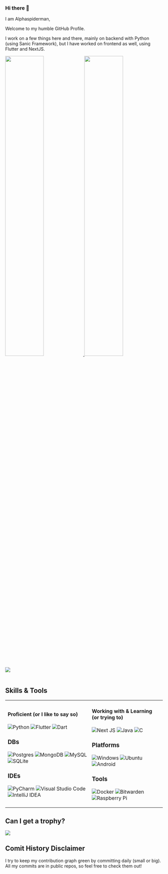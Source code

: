 ### Hi there 👋

I am Alphaspiderman,

Welcome to my humble GitHub Profile.

I work on a few things here and there, mainly on backend with Python (using Sanic Framework), but I have worked on frontend as well, using Flutter and NextJS.

<div>
  <a href="https://alphaspiderman.dev/">
    <img width="49.5%" src="https://github-readme-stats.vercel.app/api?username=Alphaspiderman&show_icons=true&theme=dark&hide_border=true&hide=stars" />
    <img width="49.5%" src="https://github-readme-streak-stats.herokuapp.com/?user=Alphaspiderman&theme=dark&hide_border=true" />
  </a>
</div>
<br/>
<div>
  <a href="https://alphaspiderman.dev/">
    <img src="https://github-readme-stats.vercel.app/api/top-langs/?username=Alphaspiderman&theme=dark&show_icons=true&hide_border=true&layout=donut&langs_count=10&size_weight=0.2&count_weight=0.8" />
  </a>
</div>

<br/>
<div>

## Skills & Tools

<table>
  <tr>
    <td>

#### Proficient (or I like to say so)

![Python](https://img.shields.io/badge/python-3670A0?style=for-the-badge&logo=python&logoColor=ffdd54)
![Flutter](https://img.shields.io/badge/Flutter-02569B?style=for-the-badge&logo=flutter&logoColor=fff)
![Dart](https://img.shields.io/badge/Dart-0175C2?style=for-the-badge&logo=dart&logoColor=fff)

### DBs

![Postgres](https://img.shields.io/badge/postgres-%23316192.svg?style=for-the-badge&logo=postgresql&logoColor=white)
![MongoDB](https://img.shields.io/badge/MongoDB-%234ea94b.svg?style=for-the-badge&logo=mongodb&logoColor=white)
![MySQL](https://img.shields.io/badge/mysql-4479A1.svg?style=for-the-badge&logo=mysql&logoColor=white)
![SQLite](https://img.shields.io/badge/sqlite-%2307405e.svg?style=for-the-badge&logo=sqlite&logoColor=white)

### IDEs

![PyCharm](https://img.shields.io/badge/pycharm-143?style=for-the-badge&logo=pycharm&logoColor=black&color=black&labelColor=green)
![Visual Studio Code](https://img.shields.io/badge/Visual%20Studio%20Code-0078d7.svg?style=for-the-badge&logo=visual-studio-code&logoColor=white)
![IntelliJ IDEA](https://img.shields.io/badge/IntelliJ%20IDEA-000000.svg?style=for-the-badge&logo=intellij-idea&logoColor=white)

  </td>
  <td>

#### Working with & Learning (or trying to)

![Next JS](https://img.shields.io/badge/Next-black?style=for-the-badge&logo=next.js&logoColor=white)
![Java](https://img.shields.io/badge/java-%23ED8B00.svg?style=for-the-badge&logo=java&logoColor=fff)
![C](https://img.shields.io/badge/c-%2300599C.svg?style=for-the-badge&logo=c&logoColor=white)

<!-- ![HTML5](https://img.shields.io/badge/html5-%23E34F26.svg?style=for-the-badge&logo=html5&logoColor=white)
![Javascript](https://img.shields.io/badge/-Javascript-000?style=for-the-badge&logo=javascript&color=151515) -->

### Platforms

![Windows](https://img.shields.io/badge/Windows-0078D6?style=for-the-badge&logo=windows&logoColor=white)
![Ubuntu](https://img.shields.io/badge/Ubuntu-E95420?style=for-the-badge&logo=ubuntu&logoColor=white)
![Android](https://img.shields.io/badge/Android-3DDC84?style=for-the-badge&logo=android&logoColor=white)

### Tools

![Docker](https://img.shields.io/badge/Docker-2496ED?style=for-the-badge&logo=docker&logoColor=fff)
![Bitwarden](https://img.shields.io/badge/Bitwarden-175DDC?style=for-the-badge&logo=bitwarden&logoColor=fff)
![Raspberry Pi](https://img.shields.io/badge/Raspberry%20Pi-A22846?style=for-the-badge&logo=raspberry%20pi&logoColor=fff)

<!-- ![Pi-hole](https://img.shields.io/badge/Pi--hole-96060C?style=for-the-badge&logo=pi-hole&logoColor=fff) -->

</td>
</tr>
</table>

</div>

## Can I get a trophy?

![](https://github-profile-trophy.vercel.app/?username=Alphaspiderman&theme=radical&no-frame=true&no-bg=false&margin-w=4)

## Comit History Disclaimer
I try to keep my contribution graph green by committing daily (small or big). 
All my commits are in public repos, so feel free to check them out!
